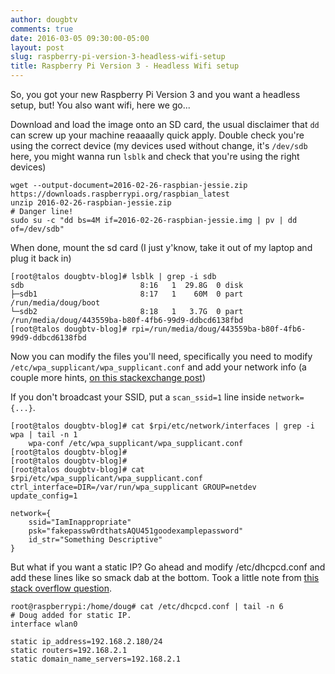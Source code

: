 ```yaml
---
author: dougbtv
comments: true
date: 2016-03-05 09:30:00-05:00
layout: post
slug: raspberry-pi-version-3-headless-wifi-setup
title: Raspberry Pi Version 3 - Headless Wifi setup
---
```


So, you got your new Raspberry Pi Version 3 and you want a headless setup, but! You also want wifi, here we go...

Download and load the image onto an SD card, the usual disclaimer that `dd` can screw up your machine reaaaally quick apply. Double check you're using the correct device (my devices used without change, it's `/dev/sdb` here, you might wanna run `lsblk` and check that you're using the right devices)

```
wget --output-document=2016-02-26-raspbian-jessie.zip https://downloads.raspberrypi.org/raspbian_latest
unzip 2016-02-26-raspbian-jessie.zip
# Danger line!
sudo su -c "dd bs=4M if=2016-02-26-raspbian-jessie.img | pv | dd of=/dev/sdb"
```

When done, mount the sd card (I just y'know, take it out of my laptop and plug it back in)

```
[root@talos dougbtv-blog]# lsblk | grep -i sdb
sdb                          8:16   1  29.8G  0 disk 
├─sdb1                       8:17   1    60M  0 part /run/media/doug/boot
└─sdb2                       8:18   1   3.7G  0 part /run/media/doug/443559ba-b80f-4fb6-99d9-ddbcd6138fbd
[root@talos dougbtv-blog]# rpi=/run/media/doug/443559ba-b80f-4fb6-99d9-ddbcd6138fbd
```

Now you can modify the files you'll need, specifically you need to modify `/etc/wpa_supplicant/wpa_supplicant.conf` and add your network info (a couple more hints, [on this stackexchange post](http://raspberrypi.stackexchange.com/questions/10251/prepare-sd-card-for-wifi-on-headless-pi))

If you don't broadcast your SSID, put a `scan_ssid=1` line inside `network={...}`.

```
[root@talos dougbtv-blog]# cat $rpi/etc/network/interfaces | grep -i wpa | tail -n 1
    wpa-conf /etc/wpa_supplicant/wpa_supplicant.conf
[root@talos dougbtv-blog]# 
[root@talos dougbtv-blog]# 
[root@talos dougbtv-blog]# cat $rpi/etc/wpa_supplicant/wpa_supplicant.conf
ctrl_interface=DIR=/var/run/wpa_supplicant GROUP=netdev
update_config=1

network={
    ssid="IamInappropriate"
    psk="fakepassw0rdthatsAQU451goodexamplepassword"
    id_str="Something Descriptive"
}
```

But what if you want a static IP? Go ahead and modify /etc/dhcpcd.conf and add these lines like so smack dab at the bottom. Took a little note from [this stack overflow question](http://raspberrypi.stackexchange.com/questions/37920/how-do-i-set-up-networking-wifi-static-ip).

```
root@raspberrypi:/home/doug# cat /etc/dhcpcd.conf | tail -n 6
# Doug added for static IP.
interface wlan0

static ip_address=192.168.2.180/24
static routers=192.168.2.1
static domain_name_servers=192.168.2.1
```
